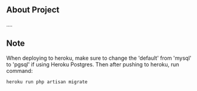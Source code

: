 ## About Project

....

## Note

When deploying to heroku, make sure to change the 'default' from 'mysql' to 'pgsql' if using Heroku Postgres.
Then after pushing to heroku, run command:
```sh
heroku run php artisan migrate
```
